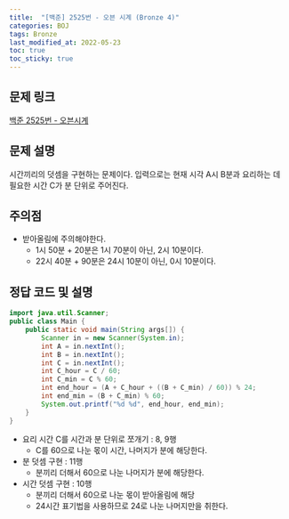 ```yaml
---
title:  "[백준] 2525번 - 오븐 시계 (Bronze 4)"
categories: BOJ
tags: Bronze
last_modified_at: 2022-05-23
toc: true
toc_sticky: true
---
```


## 문제 링크

[백준 2525번 - 오븐시계](https://www.acmicpc.net/problem/2525)

## 문제 설명

시간끼리의 덧셈을 구현하는 문제이다.
입력으로는 현재 시각 A시 B분과 요리하는 데 필요한 시간 C가 분 단위로 주어진다.

## 주의점

- 받아올림에 주의해야한다.  
  - 1시 50분 + 20분은 1시 70분이 아닌, 2시 10분이다.  
  - 22시 40분 + 90분은 24시 10분이 아닌, 0시 10분이다.  

## 정답 코드 및 설명

```java
import java.util.Scanner;
public class Main {
    public static void main(String args[]) {
        Scanner in = new Scanner(System.in);
        int A = in.nextInt();
        int B = in.nextInt();
        int C = in.nextInt();
        int C_hour = C / 60;
        int C_min = C % 60;
        int end_hour = (A + C_hour + ((B + C_min) / 60)) % 24;
        int end_min = (B + C_min) % 60;
        System.out.printf("%d %d", end_hour, end_min);
    }
}
```

- 요리 시간 C를 시간과 분 단위로 쪼개기 : 8, 9행
  - C를 60으로 나눈 몫이 시간, 나머지가 분에 해당한다.
- 분 덧셈 구현 : 11행  
  - 분끼리 더해서 60으로 나눈 나머지가 분에 해당한다.
- 시간 덧셈 구현 : 10행  
  - 분끼리 더해서 60으로 나눈 몫이 받아올림에 해당
  - 24시간 표기법을 사용하므로 24로 나눈 나머지만을 취한다.

